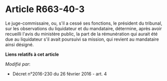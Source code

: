 # Article R663-40-3

Le juge-commissaire, ou, s'il a cessé ses fonctions, le président du tribunal, sur les observations du liquidateur et du
mandataire, détermine, après avoir recueilli l'avis du ministère public, la part de la rémunération qui aurait été due au
liquidateur s'il avait poursuivi sa mission, qui revient au mandataire ainsi désigné.

**Liens relatifs à cet article**

_Modifié par_:

  - Décret n°2016-230 du 26 février 2016 - art. 4
